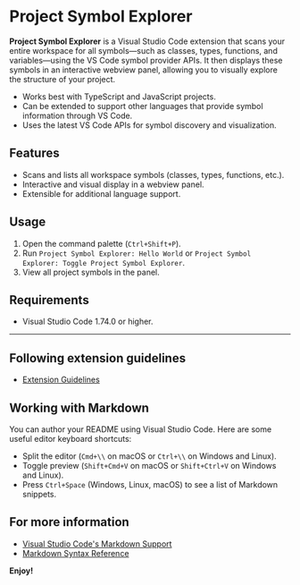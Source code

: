 # Project Symbol Explorer

**Project Symbol Explorer** is a Visual Studio Code extension that scans your entire workspace for all symbols—such as classes, types, functions, and variables—using the VS Code symbol provider APIs. It then displays these symbols in an interactive webview panel, allowing you to visually explore the structure of your project.

- Works best with TypeScript and JavaScript projects.
- Can be extended to support other languages that provide symbol information through VS Code.
- Uses the latest VS Code APIs for symbol discovery and visualization.

## Features

- Scans and lists all workspace symbols (classes, types, functions, etc.).
- Interactive and visual display in a webview panel.
- Extensible for additional language support.

## Usage

1. Open the command palette (`Ctrl+Shift+P`).
2. Run `Project Symbol Explorer: Hello World` or `Project Symbol Explorer: Toggle Project Symbol Explorer`.
3. View all project symbols in the panel.

## Requirements

- Visual Studio Code 1.74.0 or higher.

---

## Following extension guidelines

- [Extension Guidelines](https://code.visualstudio.com/api/references/extension-guidelines)

## Working with Markdown

You can author your README using Visual Studio Code. Here are some useful editor keyboard shortcuts:

- Split the editor (`Cmd+\\` on macOS or `Ctrl+\\` on Windows and Linux).
- Toggle preview (`Shift+Cmd+V` on macOS or `Shift+Ctrl+V` on Windows and Linux).
- Press `Ctrl+Space` (Windows, Linux, macOS) to see a list of Markdown snippets.

## For more information

- [Visual Studio Code's Markdown Support](http://code.visualstudio.com/docs/languages/markdown)
- [Markdown Syntax Reference](https://help.github.com/articles/markdown-basics/)

**Enjoy!**
